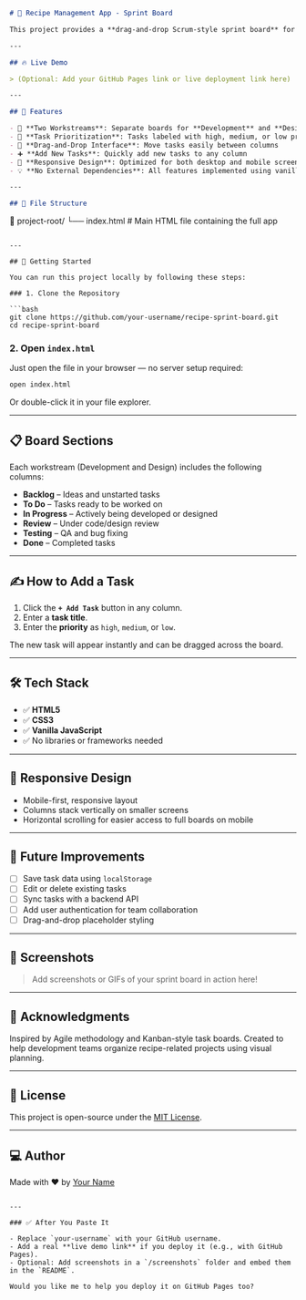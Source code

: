 
```markdown
# 🍲 Recipe Management App - Sprint Board

This project provides a **drag-and-drop Scrum-style sprint board** for managing the development and design tasks of a **Recipe Management Application**. Built entirely with **HTML, CSS, and JavaScript**, this tool helps teams visually track progress, prioritize tasks, and manage work across different stages: Backlog, To Do, In Progress, Review, Testing, and Done.

---

## 🔥 Live Demo

> (Optional: Add your GitHub Pages link or live deployment link here)

---

## 🧩 Features

- 🧱 **Two Workstreams**: Separate boards for **Development** and **Design**
- 🎯 **Task Prioritization**: Tasks labeled with high, medium, or low priority
- 🔄 **Drag-and-Drop Interface**: Move tasks easily between columns
- ➕ **Add New Tasks**: Quickly add new tasks to any column
- 🎨 **Responsive Design**: Optimized for both desktop and mobile screens
- 💡 **No External Dependencies**: All features implemented using vanilla HTML, CSS, and JS

---

## 📂 File Structure

```

📁 project-root/
└── index.html  # Main HTML file containing the full app

````

---

## 🚀 Getting Started

You can run this project locally by following these steps:

### 1. Clone the Repository

```bash
git clone https://github.com/your-username/recipe-sprint-board.git
cd recipe-sprint-board
````

### 2. Open `index.html`

Just open the file in your browser — no server setup required:

```bash
open index.html
```

Or double-click it in your file explorer.

---

## 📋 Board Sections

Each workstream (Development and Design) includes the following columns:

* **Backlog** – Ideas and unstarted tasks
* **To Do** – Tasks ready to be worked on
* **In Progress** – Actively being developed or designed
* **Review** – Under code/design review
* **Testing** – QA and bug fixing
* **Done** – Completed tasks

---

## ✍️ How to Add a Task

1. Click the **`+ Add Task`** button in any column.
2. Enter a **task title**.
3. Enter the **priority** as `high`, `medium`, or `low`.

The new task will appear instantly and can be dragged across the board.

---

## 🛠️ Tech Stack

* ✅ **HTML5**
* ✅ **CSS3**
* ✅ **Vanilla JavaScript**
* ✅ No libraries or frameworks needed

---

## 📱 Responsive Design

* Mobile-first, responsive layout
* Columns stack vertically on smaller screens
* Horizontal scrolling for easier access to full boards on mobile

---

## 🌱 Future Improvements

* [ ] Save task data using `localStorage`
* [ ] Edit or delete existing tasks
* [ ] Sync tasks with a backend API
* [ ] Add user authentication for team collaboration
* [ ] Drag-and-drop placeholder styling

---

## 📸 Screenshots

> Add screenshots or GIFs of your sprint board in action here!

---

## 🙌 Acknowledgments

Inspired by Agile methodology and Kanban-style task boards. Created to help development teams organize recipe-related projects using visual planning.

---

## 📄 License

This project is open-source under the [MIT License](LICENSE).

---

## 💻 Author

Made with ❤️ by [Your Name](https://github.com/your-username)

```

---

### ✅ After You Paste It

- Replace `your-username` with your GitHub username.
- Add a real **live demo link** if you deploy it (e.g., with GitHub Pages).
- Optional: Add screenshots in a `/screenshots` folder and embed them in the `README`.

Would you like me to help you deploy it on GitHub Pages too?
```
